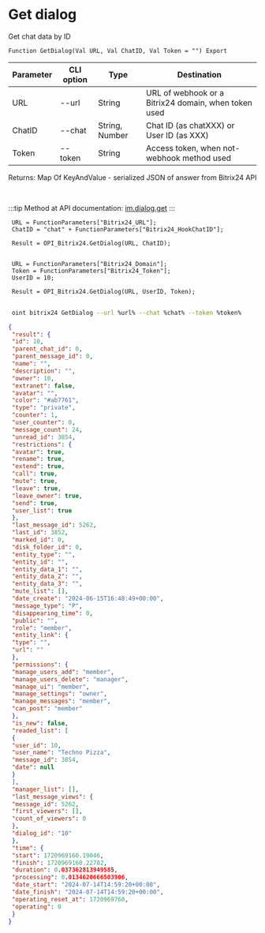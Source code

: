 ﻿---
sidebar_position: 13
---

# Get dialog
 Get chat data by ID



`Function GetDialog(Val URL, Val ChatID, Val Token = "") Export`

 | Parameter | CLI option | Type | Destination |
 |-|-|-|-|
 | URL | --url | String | URL of webhook or a Bitrix24 domain, when token used |
 | ChatID | --chat | String, Number | Chat ID (as chatXXX) or User ID (as XXX) |
 | Token | --token | String | Access token, when not-webhook method used |

 
 Returns: Map Of KeyAndValue - serialized JSON of answer from Bitrix24 API

<br/>

:::tip
Method at API documentation: [im.dialog.get](https://dev.1c-bitrix.ru/learning/course/?COURSE_ID=93&LESSON_ID=12886)
:::
<br/>


```bsl title="Code example"
 URL = FunctionParameters["Bitrix24_URL"];
 ChatID = "chat" + FunctionParameters["Bitrix24_HookChatID"];
 
 Result = OPI_Bitrix24.GetDialog(URL, ChatID);
 
 
 URL = FunctionParameters["Bitrix24_Domain"];
 Token = FunctionParameters["Bitrix24_Token"];
 UserID = 10;
 
 Result = OPI_Bitrix24.GetDialog(URL, UserID, Token);
```
	


```sh title="CLI command example"
 
 oint bitrix24 GetDialog --url %url% --chat %chat% --token %token%

```

```json title="Result"
{
 "result": {
 "id": 10,
 "parent_chat_id": 0,
 "parent_message_id": 0,
 "name": "",
 "description": "",
 "owner": 10,
 "extranet": false,
 "avatar": "",
 "color": "#ab7761",
 "type": "private",
 "counter": 1,
 "user_counter": 0,
 "message_count": 24,
 "unread_id": 3854,
 "restrictions": {
 "avatar": true,
 "rename": true,
 "extend": true,
 "call": true,
 "mute": true,
 "leave": true,
 "leave_owner": true,
 "send": true,
 "user_list": true
 },
 "last_message_id": 5262,
 "last_id": 3852,
 "marked_id": 0,
 "disk_folder_id": 0,
 "entity_type": "",
 "entity_id": "",
 "entity_data_1": "",
 "entity_data_2": "",
 "entity_data_3": "",
 "mute_list": [],
 "date_create": "2024-06-15T16:48:49+00:00",
 "message_type": "P",
 "disappearing_time": 0,
 "public": "",
 "role": "member",
 "entity_link": {
 "type": "",
 "url": ""
 },
 "permissions": {
 "manage_users_add": "member",
 "manage_users_delete": "manager",
 "manage_ui": "member",
 "manage_settings": "owner",
 "manage_messages": "member",
 "can_post": "member"
 },
 "is_new": false,
 "readed_list": [
 {
 "user_id": 10,
 "user_name": "Techno Pizza",
 "message_id": 3854,
 "date": null
 }
 ],
 "manager_list": [],
 "last_message_views": {
 "message_id": 5262,
 "first_viewers": [],
 "count_of_viewers": 0
 },
 "dialog_id": "10"
 },
 "time": {
 "start": 1720969160.19046,
 "finish": 1720969160.22782,
 "duration": 0.037362813949585,
 "processing": 0.0134620666503906,
 "date_start": "2024-07-14T14:59:20+00:00",
 "date_finish": "2024-07-14T14:59:20+00:00",
 "operating_reset_at": 1720969760,
 "operating": 0
 }
}
```
